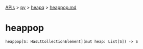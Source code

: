 [APIs](../../index.md) > [py](../index.md) > [heapq](./index.md) > [heappop.md]()

# heappop

```
heappop[S: HasLtCollectionElement](mut heap: List[S]) -> S
```
